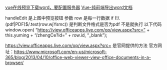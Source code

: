 [vue在线预览下载word，要配置服务器](https://blog.csdn.net/qq_35867802/article/details/97939811)
[Vue-纯前端导出word文档](https://www.jianshu.com/p/0de31429b12a)

handleEdit 是上图中预览按钮 参数 row 是每一行数据
if (!/.(pdf|PDF)$/.test(row.wjYsmc)) 是判断文件格式是否为pdf
不是就执行 以下代码
window.open( “https://view.officeapps.live.com/op/view.aspx?src=” + this.yuming + “/zhengCe?id=” + row.id, “_blank”);

https://view.officeapps.live.com/op/view.aspx?src= 是官网提供的方法
官方网址：https://www.microsoft.com/en-us/microsoft-365/blog/2013/04/10/office-web-viewer-view-office-documents-in-a-browser/
